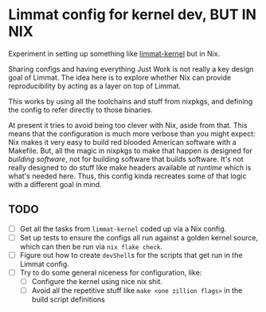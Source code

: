 # Limmat config for kernel dev, BUT IN NIX

Experiment in setting up something like
[limmat-kernel](https://github.com/bjackman/limmat-kernel) but in Nix.

Sharing configs and having everything Just Work is not really a key design goal
of Limmat. The idea here is to explore whether Nix can provide reproducibility
by acting as a layer on top of Limmat.

This works by using all the toolchains and stuff from nixpkgs, and defining the
config to refer directly to those binaries.

At present it tries to avoid being too clever with Nix, aside from that. This
means that the configuration is much more verbose than you might expect: Nix
makes it very easy to build red blooded American software with a Makefile. But,
all the magic in nixpkgs to make that happen is designed for _building
software_, not for building software that builds software. It's not really
designed to do stuff like make headers available _at runtime_ which is what's
needed here. Thus, this config kinda recreates some of that logic with a
different goal in mind.

## TODO

- [ ] Get all the tasks from `limmat-kernel` coded up via a Nix config.
- [ ] Set up tests to ensure the configs all run against a golden kernel source,
      which can then be run via `nix flake check`.
- [ ] Figure out how to create `devShell`s for the scripts that get run in the
      Limmat config.
- [ ] Try to do some general niceness for configuration, like:
  - [ ] Configure the kernel using nice nix shit.
  - [ ] Avoid all the repetitive stuff like `make <one zillion flags>`  in the
        build script definitions